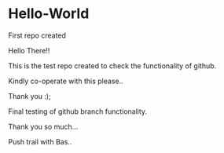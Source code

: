 # Hello-World
First repo created
 
 Hello There!!
 
 This is the test repo created to check the functionality of github.
 
 Kindly co-operate with this please..
 
 Thank you :);
 
 Final testing of github branch functionality.

 Thank you so much...

 Push trail with Bas..
